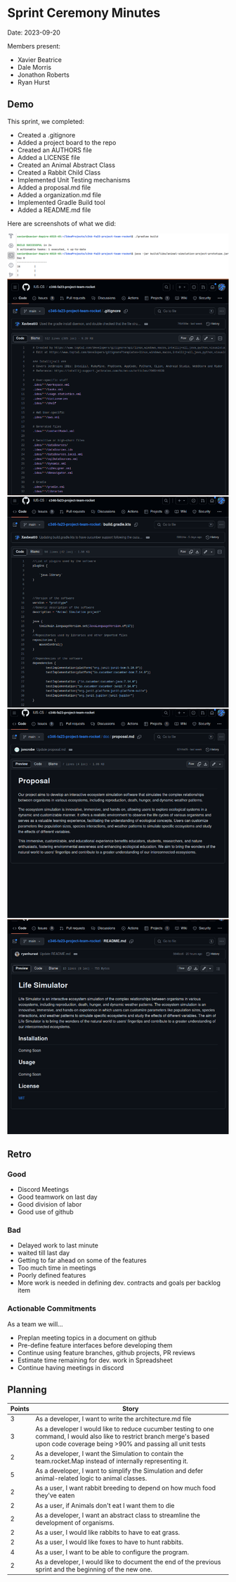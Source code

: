 # Sprint Ceremony Minutes
  
Date: 2023-09-20

Members present:

* Xavier Beatrice
* Dale Morris
* Jonathon Roberts
* Ryan Hurst
  
## Demo

This sprint, we completed:

* Created a .gitignore
* Added a project board to the repo
* Created an AUTHORS file
* Added a LICENSE file
* Created an Animal Abstract Class
* Created a Rabbit Child Class
* Implemented Unit Testing mechanisms
* Added a proposal.md file
* Added a organization.md file
* Implemented Gradle Build tool
* Added a README.md file

Here are screenshots of what we did:

![Terminal running Simulation](/doc/s1pics/RunningSimulationProgramS1.png)
![.gitignore picture](/doc/s1pics/GitignorePictureS1.png)
![Gradlebuild picture](/doc/s1pics/GradleBuildPictureS1.png)
![Proposal picture](/doc/s1pics/ProposalPictureS1.png)
![README picture](/doc/s1pics/ReadmePictureS1.png)



## Retro

### Good

* Discord Meetings
* Good teamwork on last day
* Good division of labor
* Good use of github

### Bad

* Delayed work to last minute
* waited till last day
* Getting to far ahead on some of the features
* Too much time in meetings
* Poorly defined features
* More work is needed in defining dev. contracts and goals per backlog item

### Actionable Commitments

As a team we will...

* Preplan meeting topics in a document on github
* Pre-define feature interfaces before developing them
* Continue using feature branches, github projects, PR reviews
* Estimate time remaining for dev. work in Spreadsheet
* Continue having meetings in discord

## Planning



Points | Story
-------|--------
3      | As a developer, I want to write the architecture.md file
3      | As a developer I would like to reduce cucumber testing to one command, I would also like to restrict branch merge's based upon code coverage being >90% and passing all unit tests
2      | As a developer, I want the Simulation to contain the team.rocket.Map instead of internally representing it.
5      | As a developer, I want to simplify the Simulation and defer animal-related logic to animal classes.
2      | As a user, I want rabbit breeding to depend on how much food they've eaten
2      | As a user, if Animals don't eat I want them to die
2      | As a developer, I want an abstract class to streamline the development of organisms.
2      | As a user, I would like rabbits to have to eat grass.
2      | As a user, I would like foxes to have to hunt rabbits.
4      | As a user, I want to be able to configure the program.
2      | As a developer, I would like to document the end of the previous sprint and the beginning of the new one.
